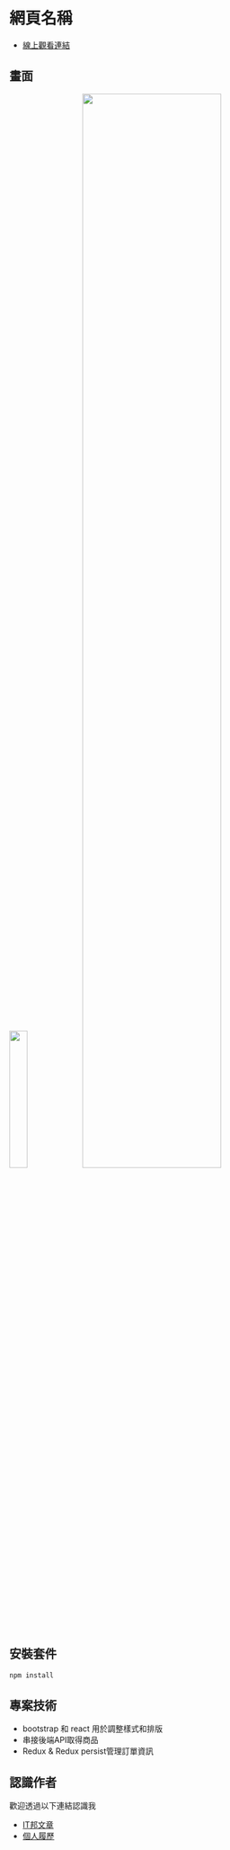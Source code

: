 # 網頁名稱

- [線上觀看連結](https://restaurant-react-rwd-andychen-web.vercel.app/)


## 畫面
<img src="https://github.com/andychen-web/restaurant-react-RWD/assets/79246459/daa5ff9a-acb9-4645-8200-a2d1a38f8346" width="25%">
<img src="https://github.com/andychen-web/restaurant-react-RWD/assets/79246459/318ce6e3-0c96-4147-b98f-1c485d7370c9" width="70%">


## 安裝套件

```bash
npm install
```

## 專案技術
- bootstrap 和 react 用於調整樣式和排版
- 串接後端API取得商品
- Redux & Redux persist管理訂單資訊

## 認識作者

歡迎透過以下連結認識我

- [IT邦文章](https://ithelp.ithome.com.tw/users/20151785/articles)
- [個人履歷](https://www.cakeresume.com/andy-792004)
